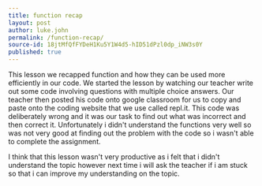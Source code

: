 ```yaml
---
title: function recap
layout: post
author: luke.john
permalink: /function-recap/
source-id: 18jtMfQfFYDeH1Ku5Y1W4d5-hID51dPzl0dp_iNW3s0Y
published: true
---
```

This lesson we recapped function and how they can be used more efficiently in our code. We started the lesson by watching our teacher write out some code involving questions with multiple choice answers. Our teacher then posted his code onto google classroom for us to copy and paste onto the coding website that we use called repl.it. This code was deliberately wrong and it was our task to find out what was incorrect and then correct it. Unfortunately i didn't understand the functions very well so was not very good at finding out the problem with the code so i wasn't able to complete the assignment.

I think that this lesson wasn't very productive as i felt that i didn't understand the topic however next time i will ask the teacher if i am stuck so that i can improve my understanding on the topic.  

